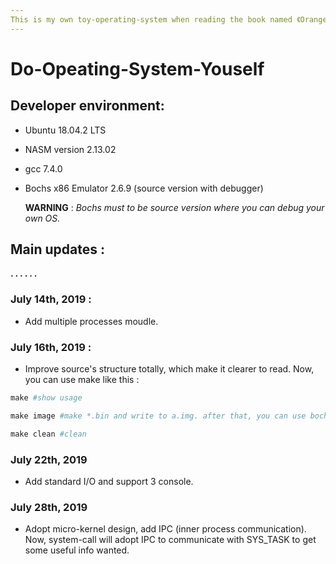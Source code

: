 ```yaml
---
This is my own toy-operating-system when reading the book named 《Oranges' 一个操作系统的实现》
---
```



# Do-Opeating-System-Youself

## Developer environment:

* Ubuntu 18.04.2 LTS

* NASM version 2.13.02

* gcc 7.4.0

* Bochs x86 Emulator 2.6.9 (source version with debugger)

  **WARNING** : *Bochs must to be source version where you can debug your own OS.*


## Main updates :
**. . . . . .**
### July 14th, 2019 :
* Add multiple processes moudle.

### July 16th, 2019 : 
* Improve source's structure totally, which make it clearer to read. Now, you can use make like this : 

```makefile
make #show usage

make image #make *.bin and write to a.img. after that, you can use bochs to debug at once (^_^)

make clean #clean
```
### July 22th, 2019
* Add standard I/O and support 3 console.

### July 28th, 2019

* Adopt micro-kernel design, add IPC (inner process communication). Now, system-call will adopt IPC to communicate with  SYS_TASK to get some useful info wanted.

